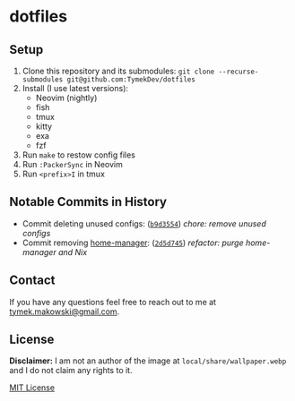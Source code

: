 # dotfiles

## Setup

1. Clone this repository and its submodules: `git clone --recurse-submodules git@github.com:TymekDev/dotfiles`
1. Install (I use latest versions):
    - Neovim (nightly)
    - fish
    - tmux
    - kitty
    - exa
    - fzf
1. Run `make` to restow config files
1. Run `:PackerSync` in Neovim
1. Run `<prefix>I` in tmux

## Notable Commits in History

- Commit deleting unused configs: ([`b9d3554`][]) _chore: remove unused configs_
- Commit removing [home-manager][]: ([`2d5d745`][]) _refactor: purge home-manager and Nix_

[`b9d3554`]: https://github.com/TymekDev/dotfiles/commit/b9d35545c8cac900655c77b28ea1eb28c4b3e0ce
[home-manager]: https://github.com/nix-community/home-manager
[`2d5d745`]: https://github.com/TymekDev/dotfiles/commit/2d5d74539d6d9e3f77b0ebee929179ddf1538112

## Contact

If you have any questions feel free to reach out to me at tymek.makowski@gmail.com.

## License

**Disclaimer:** I am not an author of the image at `local/share/wallpaper.webp` and I do not claim any rights to it.

[MIT License](LICENSE.md)
